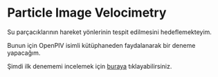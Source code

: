 # Particle Image Velocimetry

Su parçacıklarının hareket yönlerinin tespit edilmesini hedeflemekteyim.

Bunun için OpenPIV isimli kütüphaneden faydalanarak bir deneme yapacağım.

Şimdi ilk denememi incelemek için [buraya](./main.ipynb) tıklayabilirsiniz.
